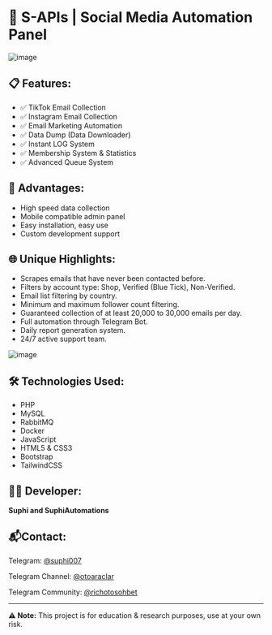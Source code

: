 
# 🚀 S-APIs | Social Media Automation Panel

![image](https://github.com/user-attachments/assets/cb9e1636-6a25-4b1d-9cf0-8daba2605b02)



## 📋 Features:

* ✅ TikTok Email Collection
* ✅ Instagram Email Collection
* ✅ Email Marketing Automation
* ✅ Data Dump (Data Downloader)
* ✅ Instant LOG System
* ✅ Membership System & Statistics
* ✅ Advanced Queue System

## 🎯 Advantages:

* High speed data collection
* Mobile compatible admin panel
* Easy installation, easy use
* Custom development support

## 🌐 Unique Highlights:

* Scrapes emails that have never been contacted before.
* Filters by account type: Shop, Verified (Blue Tick), Non-Verified.
* Email list filtering by country.
* Minimum and maximum follower count filtering.
* Guaranteed collection of at least 20,000 to 30,000 emails per day.
* Full automation through Telegram Bot.
* Daily report generation system.
* 24/7 active support team.

![image](https://github.com/user-attachments/assets/a7510362-ff7b-470c-8936-e4f8271dce4a)


## 🛠️ Technologies Used:

* PHP
* MySQL
* RabbitMQ
* Docker
* JavaScript
* HTML5 & CSS3
* Bootstrap
* TailwindCSS

## 👨‍💻 Developer:

**Suphi and SuphiAutomations**

## 📬Contact:

Telegram: [@suphi007](https://t.me/suphi007)

Telegram Channel: [@otoaraclar](https://t.me/otoaraclar)

Telegram Community: [@richotosohbet](https://t.me/richotosohbet)

----

**⚠️ Note:** This project is for education & research purposes, use at your own risk.
